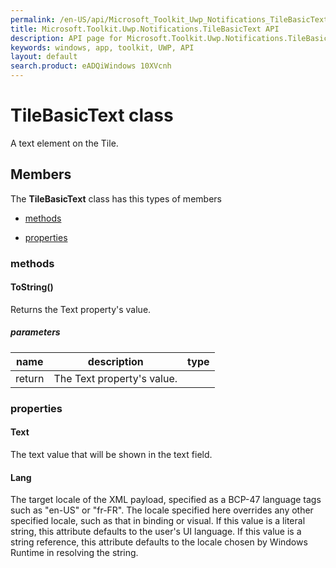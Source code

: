 ```yaml
---
permalink: /en-US/api/Microsoft_Toolkit_Uwp_Notifications_TileBasicText.htm
title: Microsoft.Toolkit.Uwp.Notifications.TileBasicText API 
description: API page for Microsoft.Toolkit.Uwp.Notifications.TileBasicText
keywords: windows, app, toolkit, UWP, API
layout: default
search.product: eADQiWindows 10XVcnh
---
```



# TileBasicText class

A text element on the Tile.

## Members

The **TileBasicText** class has this types of members

* [methods](#methods)

* [properties](#properties)

### methods

#### ToString()

Returns the Text property's value.

##### parameters



| name | description | type || --- | --- | --- || return |The Text property's value. |


### properties

#### Text

The text value that will be shown in the text field.



#### Lang

The target locale of the XML payload, specified as a BCP-47 language tags such as "en-US" or "fr-FR". The locale specified here overrides any other specified locale, such as that in binding or visual. If this value is a literal string, this attribute defaults to the user's UI language. If this value is a string reference, this attribute defaults to the locale chosen by Windows Runtime in resolving the string.


